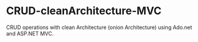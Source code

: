 # CRUD-cleanArchitecture-MVC
CRUD operations with clean Architecture (onion Architecture) using Ado.net and ASP.NET MVC.
